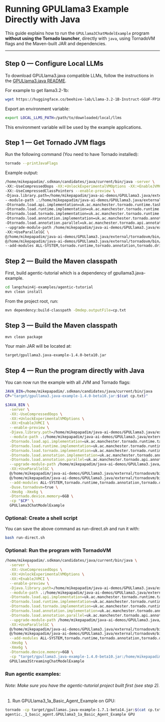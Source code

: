 # Running GPULlama3 Example Directly with Java

This guide explains how to run the `GPULlama3ChatModelExample` program **without using the Tornado launcher**, directly with `java`, using TornadoVM flags and the Maven-built JAR and dependencies.

---

## **Step 0 — Configure Local LLMs**

To download GPULlama3.java compatible LLMs, follow the instructions in the [GPULlama3.java README](https://github.com/beehive-lab/GPULlama3.java/blob/main/README.md).

For example to get llama3.2-1b:
```bash
wget https://huggingface.co/beehive-lab/Llama-3.2-1B-Instruct-GGUF-FP16/resolve/main/beehive-llama-3.2-1b-instruct-fp16.gguf
```

Export an environment variable:

```bash
export LOCAL_LLMS_PATH=/path/to/downloaded/local/llms
```

This environment variable will be used by the example applications.

## **Step 1 — Get Tornado JVM flags**

Run the following command (You need to have Tornado installed):

```bash
tornado --printJavaFlags
```

Example output:

```bash
/home/mikepapadim/.sdkman/candidates/java/current/bin/java -server \
-XX:-UseCompressedOops -XX:+UnlockExperimentalVMOptions -XX:+EnableJVMCI \
-XX:-UseCompressedClassPointers --enable-preview \
-Djava.library.path=/home/mikepapadim/java-ai-demos/GPULlama3.java/external/tornadovm/bin/sdk/lib \
--module-path .:/home/mikepapadim/java-ai-demos/GPULlama3.java/external/tornadovm/bin/sdk/share/java/tornado \
-Dtornado.load.api.implementation=uk.ac.manchester.tornado.runtime.tasks.TornadoTaskGraph \
-Dtornado.load.runtime.implementation=uk.ac.manchester.tornado.runtime.TornadoCoreRuntime \
-Dtornado.load.tornado.implementation=uk.ac.manchester.tornado.runtime.common.Tornado \
-Dtornado.load.annotation.implementation=uk.ac.manchester.tornado.annotation.ASMClassVisitor \
-Dtornado.load.annotation.parallel=uk.ac.manchester.tornado.api.annotations.Parallel \
--upgrade-module-path /home/mikepapadim/java-ai-demos/GPULlama3.java/external/tornadovm/bin/sdk/share/java/graalJars \
-XX:+UseParallelGC \
@/home/mikepapadim/java-ai-demos/GPULlama3.java/external/tornadovm/bin/sdk/etc/exportLists/common-exports \
@/home/mikepapadim/java-ai-demos/GPULlama3.java/external/tornadovm/bin/sdk/etc/exportLists/opencl-exports \
--add-modules ALL-SYSTEM,tornado.runtime,tornado.annotation,tornado.drivers.common,tornado.drivers.opencl
```

## **Step 2 — Build the Maven classpath**

First, build agentic-tutorial which is a dependency of gpullama3.java-example.

```bash
cd langchain4j-examples/agentic-tutorial
mvn clean install
```

From the project root, run:

```bash
mvn dependency:build-classpath -Dmdep.outputFile=cp.txt
```

## **Step 3 — Build the Maven classpath**

```bash
mvn clean package
```

Your main JAR will be located at:
```bash
target/gpullama3.java-example-1.4.0-beta10.jar
```

## **Step 4 — Run the program directly with Java**
You can now run the example with all JVM and Tornado flags:

```bash
JAVA_BIN=/home/mikepapadim/.sdkman/candidates/java/current/bin/java
CP="target/gpullama3.java-example-1.4.0-beta10.jar:$(cat cp.txt)"

$JAVA_BIN \
  -server \
  -XX:-UseCompressedOops \
  -XX:+UnlockExperimentalVMOptions \
  -XX:+EnableJVMCI \
  --enable-preview \
  -Djava.library.path=/home/mikepapadim/java-ai-demos/GPULlama3.java/external/tornadovm/bin/sdk/lib \
  --module-path .:/home/mikepapadim/java-ai-demos/GPULlama3.java/external/tornadovm/bin/sdk/share/java/tornado \
  -Dtornado.load.api.implementation=uk.ac.manchester.tornado.runtime.tasks.TornadoTaskGraph \
  -Dtornado.load.runtime.implementation=uk.ac.manchester.tornado.runtime.TornadoCoreRuntime \
  -Dtornado.load.tornado.implementation=uk.ac.manchester.tornado.runtime.common.Tornado \
  -Dtornado.load.annotation.implementation=uk.ac.manchester.tornado.annotation.ASMClassVisitor \
  -Dtornado.load.annotation.parallel=uk.ac.manchester.tornado.api.annotations.Parallel \
  --upgrade-module-path /home/mikepapadim/java-ai-demos/GPULlama3.java/external/tornadovm/bin/sdk/share/java/graalJars \
  -XX:+UseParallelGC \
  @/home/mikepapadim/java-ai-demos/GPULlama3.java/external/tornadovm/bin/sdk/etc/exportLists/common-exports \
  @/home/mikepapadim/java-ai-demos/GPULlama3.java/external/tornadovm/bin/sdk/etc/exportLists/opencl-exports \
  --add-modules ALL-SYSTEM,tornado.runtime,tornado.annotation,tornado.drivers.common,tornado.drivers.opencl \
  -Duse.tornadovm=true \
  -Xms6g -Xmx6g \
  -Dtornado.device.memory=6GB \
  -cp "$CP" \
  GPULlama3ChatModelExample

```

### Optional: Create a shell script
You can save the above command as run-direct.sh and run it with:
```bash
bash run-direct.sh
```


### Optional: Run the program with TornadoVM
```bash
/home/mikepapadim/.sdkman/candidates/java/current/bin/java \
  -server \
  -XX:-UseCompressedOops \
  -XX:+UnlockExperimentalVMOptions \
  -XX:+EnableJVMCI \
  --enable-preview \
  -Djava.library.path=/home/mikepapadim/java-ai-demos/GPULlama3.java/external/tornadovm/bin/sdk/lib \
  --module-path .:/home/mikepapadim/java-ai-demos/GPULlama3.java/external/tornadovm/bin/sdk/share/java/tornado \
  -Dtornado.load.api.implementation=uk.ac.manchester.tornado.runtime.tasks.TornadoTaskGraph \
  -Dtornado.load.runtime.implementation=uk.ac.manchester.tornado.runtime.TornadoCoreRuntime \
  -Dtornado.load.tornado.implementation=uk.ac.manchester.tornado.runtime.common.Tornado \
  -Dtornado.load.annotation.implementation=uk.ac.manchester.tornado.annotation.ASMClassVisitor \
  -Dtornado.load.annotation.parallel=uk.ac.manchester.tornado.api.annotations.Parallel \
  --upgrade-module-path /home/mikepapadim/java-ai-demos/GPULlama3.java/external/tornadovm/bin/sdk/share/java/graalJars \
  -XX:+UseParallelGC \
  @/home/mikepapadim/java-ai-demos/GPULlama3.java/external/tornadovm/bin/sdk/etc/exportLists/common-exports \
  @/home/mikepapadim/java-ai-demos/GPULlama3.java/external/tornadovm/bin/sdk/etc/exportLists/opencl-exports \
  --add-modules ALL-SYSTEM,tornado.runtime,tornado.annotation,tornado.drivers.common,tornado.drivers.opencl \
  -Xms6g \
  -Xmx6g \
  -Dtornado.device.memory=6GB \
  -cp "target/gpullama3.java-example-1.4.0-beta10.jar:/home/mikepapadim/.m2/repository/dev/langchain4j/langchain4j-core/1.5.0-SNAPSHOT/langchain4j-core-1.5.0-SNAPSHOT.jar:/home/mikepapadim/.m2/repository/com/fasterxml/jackson/core/jackson-annotations/2.19.2/jackson-annotations-2.19.2.jar:/home/mikepapadim/.m2/repository/com/fasterxml/jackson/core/jackson-core/2.19.2/jackson-core-2.19.2.jar:/home/mikepapadim/.m2/repository/com/fasterxml/jackson/core/jackson-databind/2.19.2/jackson-databind-2.19.2.jar:/home/mikepapadim/.m2/repository/org/slf4j/slf4j-api/2.0.17/slf4j-api-2.0.17.jar:/home/mikepapadim/.m2/repository/org/jspecify/jspecify/1.0.0/jspecify-1.0.0.jar:/home/mikepapadim/.m2/repository/dev/langchain4j/langchain4j-gpu-llama3/1.5.0-SNAPSHOT/langchain4j-gpu-llama3-1.5.0-SNAPSHOT.jar:/home/mikepapadim/.m2/repository/org/beehive/gpullama3/gpu-llama3/2.0-SNAPSHOT/gpu-llama3-2.0-SNAPSHOT.jar" \
  GPULlama3StreamingChatModelExample

```

### Run agentic examples:

###### Note: Make sure you have the agentic-tutorial project built first (see step 2).

1) Run GPULlama3_1a_Basic_Agent_Example on GPU:

```bash
tornado -cp target/gpullamas.java-example-1.7.1-beta14.jar:$(cat cp.txt) \
agentic._1_basic_agent.GPULlama3_1a_Basic_Agent_Example GPU
```